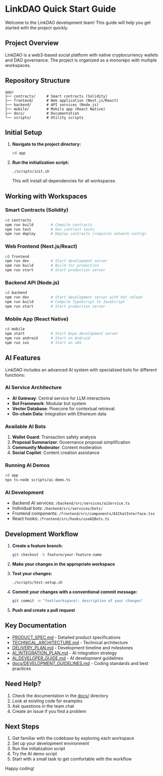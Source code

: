 # LinkDAO Quick Start Guide

Welcome to the LinkDAO development team! This guide will help you get started with the project quickly.

## Project Overview

LinkDAO is a web3-based social platform with native cryptocurrency wallets and DAO governance. The project is organized as a monorepo with multiple workspaces.

## Repository Structure

```
app/
├── contracts/     # Smart contracts (Solidity)
├── frontend/      # Web application (Next.js/React)
├── backend/       # API services (Node.js)
├── mobile/        # Mobile app (React Native)
├── docs/          # Documentation
└── scripts/       # Utility scripts
```

## Initial Setup

1. **Navigate to the project directory:**
   ```bash
   cd app
   ```

2. **Run the initialization script:**
   ```bash
   ./scripts/init.sh
   ```
   
   This will install all dependencies for all workspaces.

## Working with Workspaces

### Smart Contracts (Solidity)
```bash
cd contracts
npm run build        # Compile contracts
npm run test         # Run contract tests
npm run deploy       # Deploy contracts (requires network config)
```

### Web Frontend (Next.js/React)
```bash
cd frontend
npm run dev          # Start development server
npm run build        # Build for production
npm run start        # Start production server
```

### Backend API (Node.js)
```bash
cd backend
npm run dev          # Start development server with hot reload
npm run build        # Compile TypeScript to JavaScript
npm run start        # Start production server
```

### Mobile App (React Native)
```bash
cd mobile
npm start            # Start Expo development server
npm run android      # Start on Android
npm run ios          # Start on iOS
```

## AI Features

LinkDAO includes an advanced AI system with specialized bots for different functions:

### AI Service Architecture
- **AI Gateway**: Central service for LLM interactions
- **Bot Framework**: Modular bot system
- **Vector Database**: Pinecone for contextual retrieval
- **On-chain Data**: Integration with Ethereum data

### Available AI Bots
1. **Wallet Guard**: Transaction safety analysis
2. **Proposal Summarizer**: Governance proposal simplification
3. **Community Moderator**: Content moderation
4. **Social Copilot**: Content creation assistance

### Running AI Demos
```bash
cd app
npx ts-node scripts/ai-demo.ts
```

### AI Development
- Backend AI services: `/backend/src/services/aiService.ts`
- Individual bots: `/backend/src/services/bots/`
- Frontend components: `/frontend/src/components/AIChatInterface.tsx`
- React hooks: `/frontend/src/hooks/useAIBots.ts`

## Development Workflow

1. **Create a feature branch:**
   ```bash
   git checkout -b feature/your-feature-name
   ```

2. **Make your changes in the appropriate workspace**

3. **Test your changes:**
   ```bash
   ./scripts/test-setup.sh
   ```

4. **Commit your changes with a conventional commit message:**
   ```bash
   git commit -m "feat(workspace): description of your changes"
   ```

5. **Push and create a pull request**

## Key Documentation

- [PRODUCT_SPEC.md](PRODUCT_SPEC.md) - Detailed product specifications
- [TECHNICAL_ARCHITECTURE.md](TECHNICAL_ARCHITECTURE.md) - Technical architecture
- [DELIVERY_PLAN.md](DELIVERY_PLAN.md) - Development timeline and milestones
- [AI_INTEGRATION_PLAN.md](AI_INTEGRATION_PLAN.md) - AI integration strategy
- [AI_DEVELOPER_GUIDE.md](AI_DEVELOPER_GUIDE.md) - AI development guidelines
- [docs/DEVELOPMENT_GUIDELINES.md](docs/DEVELOPMENT_GUIDELINES.md) - Coding standards and best practices

## Need Help?

1. Check the documentation in the [docs/](app/docs/) directory
2. Look at existing code for examples
3. Ask questions in the team chat
4. Create an issue if you find a problem

## Next Steps

1. Get familiar with the codebase by exploring each workspace
2. Set up your development environment
3. Run the initialization script
4. Try the AI demo script
5. Start with a small task to get comfortable with the workflow

Happy coding!